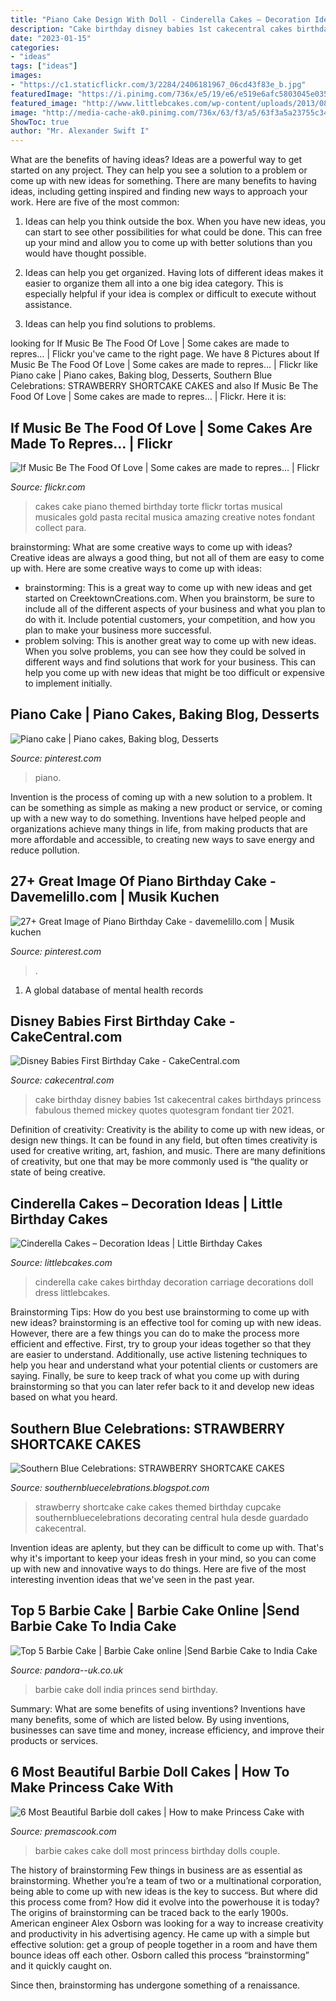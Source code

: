 ```yaml
---
title: "Piano Cake Design With Doll - Cinderella Cakes – Decoration Ideas"
description: "Cake birthday disney babies 1st cakecentral cakes birthdays princess fabulous themed mickey quotes quotesgram fondant tier 2021"
date: "2023-01-15"
categories:
- "ideas"
tags: ["ideas"]
images:
- "https://c1.staticflickr.com/3/2284/2406181967_06cd43f83e_b.jpg"
featuredImage: "https://i.pinimg.com/736x/e5/19/e6/e519e6afc5803045e035b4e4154887ff.jpg"
featured_image: "http://www.littlebcakes.com/wp-content/uploads/2013/08/Cinderella-Carriage-Cake.jpg"
image: "http://media-cache-ak0.pinimg.com/736x/63/f3/a5/63f3a5a23755c3458f218071428fcfc9.jpg"
ShowToc: true
author: "Mr. Alexander Swift I"
---
```



What are the benefits of having ideas?
Ideas are a powerful way to get started on any project. They can help you see a solution to a problem or come up with new ideas for something. There are many benefits to having ideas, including getting inspired and finding new ways to approach your work. Here are five of the most common: 
1. Ideas can help you think outside the box. When you have new ideas, you can start to see other possibilities for what could be done. This can free up your mind and allow you to come up with better solutions than you would have thought possible. 

2. Ideas can help you get organized. Having lots of different ideas makes it easier to organize them all into a one big idea category. This is especially helpful if your idea is complex or difficult to execute without assistance. 

3. Ideas can help you find solutions to problems.

	

		
looking for If Music Be The Food Of Love | Some cakes are made to repres… | Flickr you've came to the right page. We have 8 Pictures about If Music Be The Food Of Love | Some cakes are made to repres… | Flickr like Piano cake | Piano cakes, Baking blog, Desserts, Southern Blue Celebrations: STRAWBERRY SHORTCAKE CAKES and also If Music Be The Food Of Love | Some cakes are made to repres… | Flickr. Here it is:
		
    
## If Music Be The Food Of Love | Some Cakes Are Made To Repres… | Flickr

<img loading=lazy src="https://c1.staticflickr.com/3/2284/2406181967_06cd43f83e_b.jpg" onerror="this.onerror=null;this.src='https://tse4.mm.bing.net/th?id=OIP.zRUxG7tIyrT0snaE_BhwRgHaJ4&amp;pid=15.1';" alt="If Music Be The Food Of Love | Some cakes are made to repres… | Flickr">

_Source: flickr.com_

>cakes cake piano themed birthday torte flickr tortas musical musicales gold pasta recital musica amazing creative notes fondant collect para. 

	

brainstorming: What are some creative ways to come up with ideas?
Creative ideas are always a good thing, but not all of them are easy to come up with. Here are some creative ways to come up with ideas: 
- brainstorming: This is a great way to come up with new ideas and get started on CreektownCreations.com. When you brainstorm, be sure to include all of the different aspects of your business and what you plan to do with it. Include potential customers, your competition, and how you plan to make your business more successful.
- problem solving: This is another great way to come up with new ideas. When you solve problems, you can see how they could be solved in different ways and find solutions that work for your business. This can help you come up with new ideas that might be too difficult or expensive to implement initially.

    
## Piano Cake | Piano Cakes, Baking Blog, Desserts

<img loading=lazy src="https://i.pinimg.com/736x/10/3d/8a/103d8a22ef9742719e2c1e8b850dd979.jpg" onerror="this.onerror=null;this.src='https://tse2.mm.bing.net/th?id=OIP.bLlHNNBDw0OQdqvSchGoxAHaFi&amp;pid=15.1';" alt="Piano cake | Piano cakes, Baking blog, Desserts">

_Source: pinterest.com_

>piano. 

	

Invention is the process of coming up with a new solution to a problem. It can be something as simple as making a new product or service, or coming up with a new way to do something. Inventions have helped people and organizations achieve many things in life, from making products that are more affordable and accessible, to creating new ways to save energy and reduce pollution.

    
## 27+ Great Image Of Piano Birthday Cake - Davemelillo.com | Musik Kuchen

<img loading=lazy src="https://i.pinimg.com/736x/e5/19/e6/e519e6afc5803045e035b4e4154887ff.jpg" onerror="this.onerror=null;this.src='https://tse2.mm.bing.net/th?id=OIP.wOjFYnA0mK6YZeYWwYNsJwHaLL&amp;pid=15.1';" alt="27+ Great Image of Piano Birthday Cake - davemelillo.com | Musik kuchen">

_Source: pinterest.com_

>. 

	

1. A global database of mental health records 

    
## Disney Babies First Birthday Cake - CakeCentral.com

<img loading=lazy src="https://cdn001.cakecentral.com/gallery/2015/03/900_884370W9a4_disney-babies-first-birthday-cake.jpg" onerror="this.onerror=null;this.src='https://tse1.mm.bing.net/th?id=OIP.aOVkZ-crxRKcvedm2Ipn0AHaJ4&amp;pid=15.1';" alt="Disney Babies First Birthday Cake - CakeCentral.com">

_Source: cakecentral.com_

>cake birthday disney babies 1st cakecentral cakes birthdays princess fabulous themed mickey quotes quotesgram fondant tier 2021. 

	

Definition of creativity:
Creativity is the ability to come up with new ideas, or design new things. It can be found in any field, but often times creativity is used for creative writing, art, fashion, and music. There are many definitions of creativity, but one that may be more commonly used is “the quality or state of being creative.

    
## Cinderella Cakes – Decoration Ideas | Little Birthday Cakes

<img loading=lazy src="http://www.littlebcakes.com/wp-content/uploads/2013/08/Cinderella-Carriage-Cake.jpg" onerror="this.onerror=null;this.src='https://tse1.mm.bing.net/th?id=OIP.j-snrW0SWfEW90UmIGyS3gHaFp&amp;pid=15.1';" alt="Cinderella Cakes – Decoration Ideas | Little Birthday Cakes">

_Source: littlebcakes.com_

>cinderella cake cakes birthday decoration carriage decorations doll dress littlebcakes. 

	

Brainstorming Tips: How do you best use brainstorming to come up with new ideas?
brainstorming is an effective tool for coming up with new ideas. However, there are a few things you can do to make the process more efficient and effective. First, try to group your ideas together so that they are easier to understand. Additionally, use active listening techniques to help you hear and understand what your potential clients or customers are saying. Finally, be sure to keep track of what you come up with during brainstorming so that you can later refer back to it and develop new ideas based on what you heard.

    
## Southern Blue Celebrations: STRAWBERRY SHORTCAKE CAKES

<img loading=lazy src="http://media-cache-ak0.pinimg.com/736x/63/f3/a5/63f3a5a23755c3458f218071428fcfc9.jpg" onerror="this.onerror=null;this.src='https://tse2.mm.bing.net/th?id=OIP.1yqem7uj0IJj5PFV0TYW5wHaLf&amp;pid=15.1';" alt="Southern Blue Celebrations: STRAWBERRY SHORTCAKE CAKES">

_Source: southernbluecelebrations.blogspot.com_

>strawberry shortcake cake cakes themed birthday cupcake southernbluecelebrations decorating central hula desde guardado cakecentral. 

	

Invention ideas are aplenty, but they can be difficult to come up with. That's why it's important to keep your ideas fresh in your mind, so you can come up with new and innovative ways to do things. Here are five of the most interesting invention ideas that we've seen in the past year.

    
## Top 5 Barbie Cake | Barbie Cake Online |Send Barbie Cake To India Cake

<img loading=lazy src="http://www.pandora--uk.co.uk/wp-content/uploads/2018/10/online-barbie-doll.jpg" onerror="this.onerror=null;this.src='https://tse3.mm.bing.net/th?id=OIP.jhMPOtiRf-B6CLUIlQfD9AHaHa&amp;pid=15.1';" alt="Top 5 Barbie Cake | Barbie Cake online |Send Barbie Cake to India Cake">

_Source: pandora--uk.co.uk_

>barbie cake doll india princes send birthday. 

	

Summary: What are some benefits of using inventions?
Inventions have many benefits, some of which are listed below. By using inventions, businesses can save time and money, increase efficiency, and improve their products or services.

    
## 6 Most Beautiful Barbie Doll Cakes | How To Make Princess Cake With

<img loading=lazy src="http://www.premascook.com/wp-content/uploads/2014/06/kir4_thumb1.jpg" onerror="this.onerror=null;this.src='https://tse1.mm.bing.net/th?id=OIP.UMfRa9WMZ9oxXaKVG7zKMwAAAA&amp;pid=15.1';" alt="6 Most Beautiful Barbie doll cakes | How to make Princess Cake with">

_Source: premascook.com_

>barbie cakes cake doll most princess birthday dolls couple. 

	

The history of brainstorming
Few things in business are as essential as brainstorming. Whether you’re a team of two or a multinational corporation, being able to come up with new ideas is the key to success. But where did this process come from? How did it evolve into the powerhouse it is today?
The origins of brainstorming can be traced back to the early 1900s. American engineer Alex Osborn was looking for a way to increase creativity and productivity in his advertising agency. He came up with a simple but effective solution: get a group of people together in a room and have them bounce ideas off each other. Osborn called this process “brainstorming” and it quickly caught on.

Since then, brainstorming has undergone something of a renaissance.

